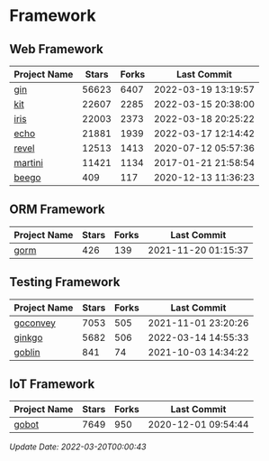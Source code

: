 # Framework

## Web Framework
| Project Name | Stars | Forks | Last Commit |
| ------------ | ----- | ----- | ----------- |
| [gin](https://github.com/gin-gonic/gin) | 56623 | 6407 | 2022-03-19 13:19:57 |
| [kit](https://github.com/go-kit/kit) | 22607 | 2285 | 2022-03-15 20:38:00 |
| [iris](https://github.com/kataras/iris) | 22003 | 2373 | 2022-03-18 20:25:22 |
| [echo](https://github.com/labstack/echo) | 21881 | 1939 | 2022-03-17 12:14:42 |
| [revel](https://github.com/revel/revel) | 12513 | 1413 | 2020-07-12 05:57:36 |
| [martini](https://github.com/go-martini/martini) | 11421 | 1134 | 2017-01-21 21:58:54 |
| [beego](https://github.com/astaxie/beego) | 409 | 117 | 2020-12-13 11:36:23 |

## ORM Framework
| Project Name | Stars | Forks | Last Commit |
| ------------ | ----- | ----- | ----------- |
| [gorm](https://github.com/jinzhu/gorm) | 426 | 139 | 2021-11-20 01:15:37 |

## Testing Framework
| Project Name | Stars | Forks | Last Commit |
| ------------ | ----- | ----- | ----------- |
| [goconvey](https://github.com/smartystreets/goconvey) | 7053 | 505 | 2021-11-01 23:20:26 |
| [ginkgo](https://github.com/onsi/ginkgo) | 5682 | 506 | 2022-03-14 14:55:33 |
| [goblin](https://github.com/franela/goblin) | 841 | 74 | 2021-10-03 14:34:22 |

## IoT Framework
| Project Name | Stars | Forks | Last Commit |
| ------------ | ----- | ----- | ----------- |
| [gobot](https://github.com/hybridgroup/gobot) | 7649 | 950 | 2020-12-01 09:54:44 |

*Update Date: 2022-03-20T00:00:43*